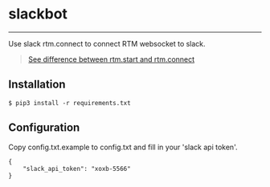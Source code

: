 # slackbot
---
Use slack rtm.connect to connect RTM websocket to slack.
> [See difference between rtm.start and rtm.connect](https://slackapi.github.io/python-slackclient/real_time_messaging.html#rtm-start-vs-rtm-connect)

## Installation
```shell
$ pip3 install -r requirements.txt
```

## Configuration
Copy config.txt.example to config.txt and fill in your 'slack api token'.
```
{
    "slack_api_token": "xoxb-5566"
}
```
